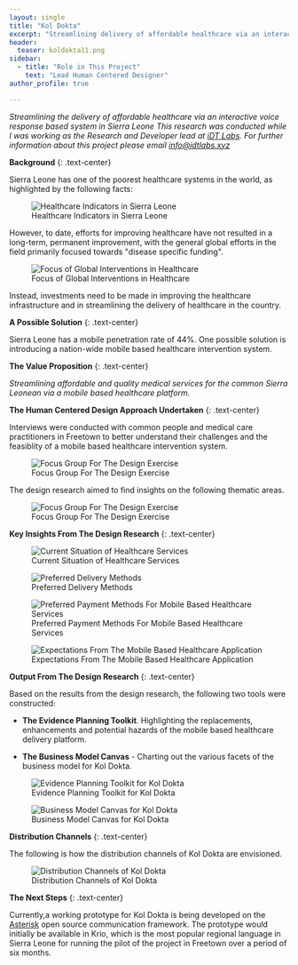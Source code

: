 ```yaml
---
layout: single
title: "Kol Dokta"
excerpt: "Streamlining delivery of affordable healthcare via an interactive voice response based system in Sierra Leone."
header:
  teaser: koldokta11.png
sidebar:
  - title: "Role in This Project"
    text: "Lead Human Centered Designer" 
author_profile: true

---
```

*Streamlining the delivery of affordable healthcare via an interactive voice response based system in Sierra Leone*
*This research was conducted while I was working as the Research and Developer lead at [iDT Labs](https://idtlabs.xyz). For further 
information about this project please email info@idtlabs.xyz*

**Background**
{: .text-center}

Sierra Leone has one of the poorest healthcare systems in the world, as highlighted by the following facts:

<figure>
  <img src="/images/koldokta1.png" alt="Healthcare Indicators in Sierra Leone">
  <figcaption>Healthcare Indicators in Sierra Leone</figcaption>
</figure> 

However, to date, efforts for improving healthcare have not resulted in 
a long-term, permanent improvement, with the general global efforts in the field
primarily focused towards "disease specific funding". 

<figure>
  <img src="/images/koldokta2.png" alt="Focus of Global Interventions in Healthcare">
  <figcaption>Focus of Global Interventions in Healthcare</figcaption>
</figure> 

Instead, investments need to be made in improving the healthcare infrastructure 
and in streamlining the delivery of healthcare in the country.  

**A Possible Solution**
{: .text-center} 

Sierra Leone has a mobile penetration rate of 44%. One possible solution is 
introducing a nation-wide mobile based healthcare intervention system. 

**The Value Proposition**
{: .text-center}   

*Streamlining affordable and quality medical services for the common Sierra 
Leonean via a mobile based healthcare platform.* 

**The Human Centered Design Approach Undertaken**
{: .text-center}   

Interviews were conducted with common people and medical care practitioners in
Freetown to better understand their challenges and the feasiblity of a mobile
based healthcare intervention system. 

<figure>
  <img src="/images/koldokta3.png" alt="Focus Group For The Design Exercise">
  <figcaption>Focus Group For The Design Exercise</figcaption>
</figure>  

The design research aimed to find insights on the following thematic areas. 

<figure>
  <img src="/images/koldokta4.png" alt="Focus Group For The Design Exercise">
  <figcaption>Focus Group For The Design Exercise</figcaption>
</figure>  


**Key Insights From The Design Research**
{: .text-center}    

<figure>
  <img src="/images/koldokta5.png" alt="Current Situation of Healthcare Services">
  <figcaption>Current Situation of Healthcare Services</figcaption>
</figure>  

<figure>
  <img src="/images/koldokta6.png" alt="Preferred Delivery Methods">
  <figcaption>Preferred Delivery Methods</figcaption>
</figure>   

<figure>
  <img src="/images/koldokta7.png" alt="Preferred Payment Methods For Mobile Based Healthcare Services">
  <figcaption>Preferred Payment Methods For Mobile Based Healthcare Services</figcaption>
</figure>   

<figure>
  <img src="/images/koldokta8.png" alt="Expectations From The Mobile Based Healthcare Application">
  <figcaption>Expectations From The Mobile Based Healthcare Application</figcaption>
</figure>   

**Output From The Design Research**
{: .text-center}    

Based on the results from the design research, the following two tools were constructed:

* **The Evidence Planning Toolkit**. Highlighting the replacements, enhancements and potential hazards of
the mobile based healthcare delivery platform. 

* **The Business Model Canvas** - Charting out the various facets of the business model for Kol Dokta.

<figure>
  <img src="/images/koldokta9.png" alt="Evidence Planning Toolkit for Kol Dokta">
  <figcaption>Evidence Planning Toolkit for Kol Dokta</figcaption>
</figure>    

<figure>
  <img src="/images/koldokta10.png" alt="Business Model Canvas for Kol Dokta">
  <figcaption>Business Model Canvas for Kol Dokta</figcaption>
</figure>   

**Distribution Channels**
{: .text-center}   

The following is how the distribution channels of Kol Dokta are envisioned.

<figure>
  <img src="/images/koldokta11.png" alt="Distribution Channels of Kol Dokta">
  <figcaption>Distribution Channels of Kol Dokta</figcaption>
</figure>    

**The Next Steps**
{: .text-center}    

Currently,a working prototype for Kol Dokta is being developed on the [Asterisk](http://www.asterisk.org/) 
open source communication framework. The prototype would initially be available
in Krio, which is the most popular regional language in Sierra Leone for running
the pilot of the project in Freetown over a period of six months. 